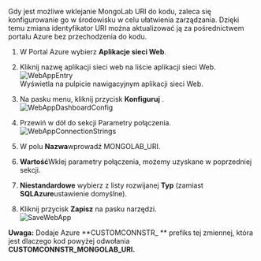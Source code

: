 Gdy jest możliwe wklejanie MongoLab URI do kodu, zaleca się konfigurowanie go w środowisku w celu ułatwienia zarządzania. Dzięki temu zmiana identyfikator URI można aktualizować ją za pośrednictwem portalu Azure bez przechodzenia do kodu.


1. W Portal Azure wybierz **Aplikacje sieci Web**.
1. Kliknij nazwę aplikacji sieci web na liście aplikacji sieci Web.  
![WebAppEntry][entry-website]  
Wyświetla na pulpicie nawigacyjnym aplikacji sieci Web.

1. Na pasku menu, kliknij przycisk **Konfiguruj** .  
![WebAppDashboardConfig][focus-mongolab-websitedashboard-config]

1. Przewiń w dół do sekcji Parametry połączenia.  
![WebAppConnectionStrings][focus-mongolab-websiteconnectionstring]

1. W polu **Nazwa**wprowadź MONGOLAB_URI.
1. **Wartość**Wklej parametry połączenia, możemy uzyskane w poprzedniej sekcji.
1. **Niestandardowe** wybierz z listy rozwijanej **Typ** (zamiast **SQLAzure**ustawienie domyślne).
1. Kliknij przycisk **Zapisz** na pasku narzędzi.  
![SaveWebApp][button-website-save]

**Uwaga:** Dodaje Azure **CUSTOMCONNSTR\_ ** prefiks tej zmiennej, która jest dlaczego kod powyżej odwołania **CUSTOMCONNSTR\_MONGOLAB_URI.**

[entry-website]: ./media/howto-save-connectioninfo-mongolab/entry-website.png
[focus-mongolab-websitedashboard-config]: ./media/howto-save-connectioninfo-mongolab/focus-mongolab-websitedashboard-config.png
[focus-mongolab-websiteconnectionstring]: ./media/howto-save-connectioninfo-mongolab/focus-mongolab-websiteconnectionstring.png
[button-website-save]: ./media/howto-save-connectioninfo-mongolab/button-website-save.png
